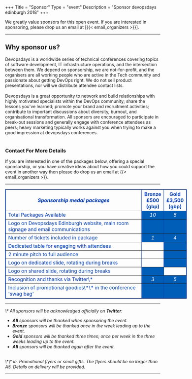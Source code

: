 +++
Title = "Sponsor"
Type = "event"
Description = "Sponsor devopsdays edinburgh 2018"
+++

We greatly value sponsors for this open event.  If you are interested in sponsoring, please drop us an email at [{{< email_organizers >}}].

<hr>

<h2>Why sponsor us?</h2>
Devopsdays is a worldwide series of technical conferences covering topics of software development, IT infrastructure operations, and the intersection between them.  We depend on sponsorship, we are not-for-profit, and the organisers are all working people who are active in the Tech community and passionate about getting DevOps right.  We do not sell product presentations, nor will we distribute attendee contact lists.
<br>
<br>
Devopsdays is a great opportunity to network and build relationships with highly motivated specialists within the DevOps community; share the lessons you've learned; promote your brand and recruitment activities; contribute to important discussions about diversity, burnout, and organisational transformation. All sponsors are encouraged to participate in break-out sessions and generally engage with conference attendees as peers; heavy marketing typically works against you when trying to make a good impression at devopsdays conferences.
<br>
<br>
<h3>Contact For More Details</h3>
If you are interested in one of the packages below, offering a special sponsorship, or you have creative ideas about how you could support the event in another way then please do drop us an email at {{< email_organizers >}}.
<hr/>
<div style="width:590px; margin: 0 auto;">
<table border=1 cellspacing=1 cellpadding=3 style="color:#003CB6" bordercolor="003CB6">
  <tr>
    <th><i>Sponsorship medal packages</i></th>
    <th><center><b>Bronze<br />£500<br />(gbp)</center></b></th>
    <th><center><b>Gold<br />£3,500<br />(gbp)</center></b></th>
  </tr>
<tr>
  <td>Total Packages Available</td>
  <td bgcolor="005EB8" style="color:white"><center><i>10</i></center></td>
  <td bgcolor="005EB8" style="color:white"><center><i>6</i></center></td>
</tr>
<tr>
  <td>Logo on Devopsdays Edinburgh website, main room signage and email communications</td>
  <td bgcolor="005EB8">&nbsp;</td>
  <td bgcolor="005EB8">&nbsp;</td>
</tr>
<tr>
  <td>Number of tickets included in package</td>
  <td bgcolor="005EB8" style="color:white" ><center><i>1</i></center></td>
  <td bgcolor="005EB8" style="color:white" ><center><i>4</i></center></td>
</tr>
<tr>
  <td>Dedicated table for engaging with attendees</td>
  <td>&nbsp;</td>
  <td bgcolor="005EB8" ><center><i></i></center></td>
</tr>
<tr>
  <td>2 minute pitch to full audience</td>
  <td>&nbsp;</td>
  <td bgcolor="005EB8"  >&nbsp;</td>
</tr>
</tr>
<tr>
  <td>Logo on dedicated slide, rotating during breaks</td>
  <td>&nbsp;</td>
  <td bgcolor="005EB8" >&nbsp;</td>
</tr>
<tr>
  <td>Logo on shared slide, rotating during breaks</td>
  <td bgcolor="005EB8" >&nbsp;</td>
  <td>&nbsp;</td>
</tr>
<tr>
  <td>Recognition and thanks via Twitter\*</td>
  <td bgcolor="005EB8" style="color:white" ><center><i>3</i></center></td>
  <td bgcolor="005EB8" style="color:white" ><center><i>5</i></center></td>
</tr>
<tr>
  <td>Inclusion of promotional goodies\*\* in the conference 'swag bag'</td>
  <td bgcolor="005EB8" >&nbsp;</td>
  <td bgcolor="005EB8" >&nbsp;</td>
</tr>
</table>
</div>
<hr/>
<i>\* All sponsors will be acknowledged officially on <strong>Twitter</strong>:
<ul>
  <li><strong>All</strong> sponsors will be thanked when sponsoring the event.</li>
  <li><strong>Bronze</strong> sponsors will be thanked once in the week leading up to the event.</li>
  <li><strong>Gold</strong> sponsors will be thanked three times; once per week in the three weeks leading up to the event.</li>
  <li><strong>All</strong> sponsors will be thanked again after the event.</li>
</ul>
<br/>
\*\* ie. Promotional flyers or small gifts. The flyers should be no larger than A5. Details on delivery will be provided.
</i>


<hr/>
